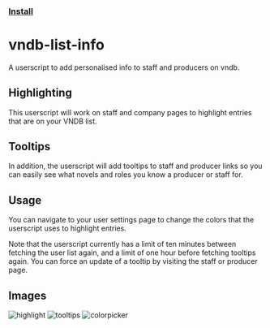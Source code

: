 ### [Install](https://raw.githubusercontent.com/MarvNC/vndb-list-highlighter/main/vndb-list-highlighter.user.js)

# vndb-list-info

A userscript to add personalised info to staff and producers on vndb.

## Highlighting

This userscript will work on staff and company pages to highlight entries that are on your VNDB list.

## Tooltips

In addition, the userscript will add tooltips to staff and producer links so you can easily see what novels and roles you know a producer or staff for.

## Usage

You can navigate to your user settings page to change the colors that the userscript uses to highlight entries.

Note that the userscript currently has a limit of ten minutes between fetching the user list again, and a limit of one hour before fetching tooltips again. You can force an update of a tooltip by visiting the staff or producer page.

## Images

![highlight](https://files.catbox.moe/43me1i.png)
![tooltips](https://files.catbox.moe/niw96u.png)
![colorpicker](https://files.catbox.moe/h27u9l.png)
